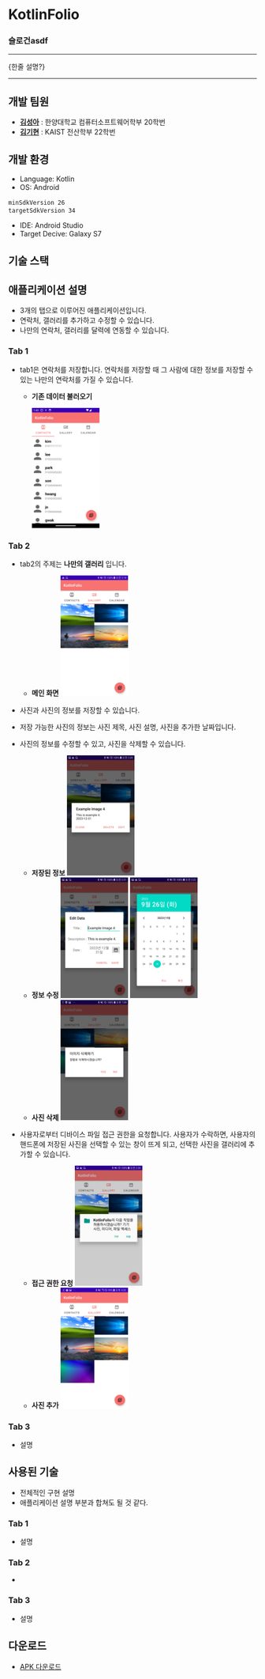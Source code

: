 # KotlinFolio

### 슬로건asdf

***
{한줄 설명?}
***


## 개발 팀원

- **[김성아](https://github.com/kimseongah)** : 한양대학교 컴퓨터소프트웨어학부 20학번
- **[김기현](https://github.com/surface03)** : KAIST 전산학부 22학번

## 개발 환경
- Language: Kotlin
- OS: Android

```
minSdkVersion 26
targetSdkVersion 34
```

- IDE: Android Studio
- Target Decive: Galaxy S7

## 기술 스택


## 애플리케이션 설명

- 3개의 탭으로 이루어진 애플리케이션입니다.
- 연락처, 갤러리를 추가하고 수정할 수 있습니다.
- 나만의 연락처, 갤러리를 달력에 연동할 수 있습니다.


### Tab 1
- tab1은 연락처를 저장합니다. 연락처를 저장할 때 그 사람에 대한 정보를 저장할 수 있는 나만의 연락처를 가질 수 있습니다.
    - **기존 데이터 불러오기**
        
        <img src='./images/contact_main.png' width="30%">

### Tab 2
- tab2의 주제는 **나만의 갤러리** 입니다. 
  - **메인 화면**
        <img src='./images/gallery/gallery_main.jpg' width="30%">
- 사진과 사진의 정보를 저장할 수 있습니다. 
- 저장 가능한 사진의 정보는 사진 제목, 사진 설명, 사진을 추가한 날짜입니다. 
- 사진의 정보를 수정할 수 있고, 사진을 삭제할 수 있습니다. 
  - **저장된 정보**
        <img src='./images/gallery/show_info_gallery.jpg' width="30%">
  - **정보 수정**
        <img src='./images/gallery/edit_info_gallery.jpg' width="30%">
        <img src='./images/gallery/edit_date_gallery.jpg' width="30%">
  - **사진 삭제**
        <img src='./images/gallery/delete_gallery.jpg' width="30%">
  

- 사용자로부터 디바이스 파일 접근 권한을 요청합니다. 사용자가 수락하면, 사용자의 핸드폰에 저장된 사진을 선택할 수 있는 창이 뜨게 되고, 선택한 사진을 갤러리에 추가할 수 있습니다.
  - **접근 권한 요청**
        <img src='./images/gallery/access_permission_gallery.jpg' width="30%">
  - **사진 추가**
        <img src='./images/gallery/added_image_gallery.jpg' width="30%">

### Tab 3
- 설명


## 사용된 기술
- 전체적인 구현 설명
- 애플리케이션 설명 부분과 합쳐도 될 것 같다.
### Tab 1
- 설명
### Tab 2
- 
### Tab 3
- 설명


## 다운로드

- [APK 다운로드](https://www.google.com)
